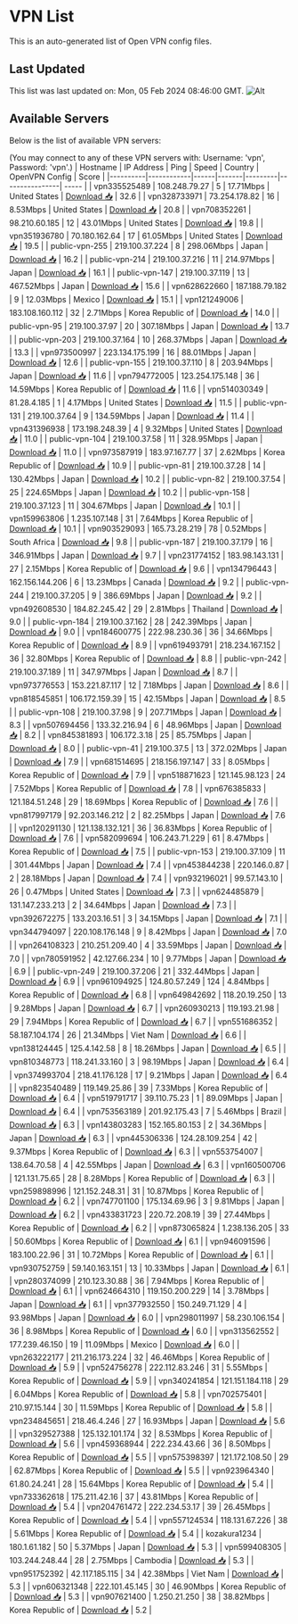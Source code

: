 # VPN List

This is an auto-generated list of Open VPN config files.

## Last Updated

This list was last updated on: Mon, 05 Feb 2024 08:46:00 GMT.
![Alt](https://repobeats.axiom.co/api/embed/186b98318ef1479477931607c1ad7d823f12451f.svg "Repobeats analytics image")

## Available Servers

Below is the list of available VPN servers:

(You may connect to any of these VPN servers with: Username: 'vpn', Password: 'vpn'.)
| Hostname | IP Address | Ping | Speed | Country | OpenVPN Config | Score |
|----------|------------|------|-------|---------|----------------| ----- |
| vpn335525489 | 108.248.79.27 | 5 | 17.71Mbps | United States | [Download 📥](./configs/server_0_US.ovpn) | 32.6 |
| vpn328733971 | 73.254.178.82 | 16 | 8.53Mbps | United States | [Download 📥](./configs/server_1_US.ovpn) | 20.8 |
| vpn708352261 | 98.210.60.185 | 12 | 43.01Mbps | United States | [Download 📥](./configs/server_2_US.ovpn) | 19.8 |
| vpn351936780 | 70.180.162.64 | 17 | 61.05Mbps | United States | [Download 📥](./configs/server_3_US.ovpn) | 19.5 |
| public-vpn-255 | 219.100.37.224 | 8 | 298.06Mbps | Japan | [Download 📥](./configs/server_4_JP.ovpn) | 16.2 |
| public-vpn-214 | 219.100.37.216 | 11 | 214.97Mbps | Japan | [Download 📥](./configs/server_5_JP.ovpn) | 16.1 |
| public-vpn-147 | 219.100.37.119 | 13 | 467.52Mbps | Japan | [Download 📥](./configs/server_6_JP.ovpn) | 15.6 |
| vpn628622660 | 187.188.79.182 | 9 | 12.03Mbps | Mexico | [Download 📥](./configs/server_7_MX.ovpn) | 15.1 |
| vpn121249006 | 183.108.160.112 | 32 | 2.71Mbps | Korea Republic of | [Download 📥](./configs/server_8_KR.ovpn) | 14.0 |
| public-vpn-95 | 219.100.37.97 | 20 | 307.18Mbps | Japan | [Download 📥](./configs/server_9_JP.ovpn) | 13.7 |
| public-vpn-203 | 219.100.37.164 | 10 | 268.37Mbps | Japan | [Download 📥](./configs/server_10_JP.ovpn) | 13.3 |
| vpn973500997 | 223.134.175.199 | 16 | 88.01Mbps | Japan | [Download 📥](./configs/server_11_JP.ovpn) | 12.6 |
| public-vpn-155 | 219.100.37.110 | 8 | 203.94Mbps | Japan | [Download 📥](./configs/server_12_JP.ovpn) | 11.6 |
| vpn794772005 | 123.254.175.148 | 36 | 14.59Mbps | Korea Republic of | [Download 📥](./configs/server_13_KR.ovpn) | 11.6 |
| vpn514030349 | 81.28.4.185 | 1 | 4.17Mbps | United States | [Download 📥](./configs/server_14_US.ovpn) | 11.5 |
| public-vpn-131 | 219.100.37.64 | 9 | 134.59Mbps | Japan | [Download 📥](./configs/server_15_JP.ovpn) | 11.4 |
| vpn431396938 | 173.198.248.39 | 4 | 9.32Mbps | United States | [Download 📥](./configs/server_16_US.ovpn) | 11.0 |
| public-vpn-104 | 219.100.37.58 | 11 | 328.95Mbps | Japan | [Download 📥](./configs/server_17_JP.ovpn) | 11.0 |
| vpn973587919 | 183.97.167.77 | 37 | 2.62Mbps | Korea Republic of | [Download 📥](./configs/server_18_KR.ovpn) | 10.9 |
| public-vpn-81 | 219.100.37.28 | 14 | 130.42Mbps | Japan | [Download 📥](./configs/server_19_JP.ovpn) | 10.2 |
| public-vpn-82 | 219.100.37.54 | 25 | 224.65Mbps | Japan | [Download 📥](./configs/server_20_JP.ovpn) | 10.2 |
| public-vpn-158 | 219.100.37.123 | 11 | 304.67Mbps | Japan | [Download 📥](./configs/server_21_JP.ovpn) | 10.1 |
| vpn159963806 | 1.235.107.148 | 31 | 7.64Mbps | Korea Republic of | [Download 📥](./configs/server_22_KR.ovpn) | 10.1 |
| vpn903529093 | 165.73.28.219 | 78 | 0.52Mbps | South Africa | [Download 📥](./configs/server_23_ZA.ovpn) | 9.8 |
| public-vpn-187 | 219.100.37.179 | 16 | 346.91Mbps | Japan | [Download 📥](./configs/server_24_JP.ovpn) | 9.7 |
| vpn231774152 | 183.98.143.131 | 27 | 2.15Mbps | Korea Republic of | [Download 📥](./configs/server_25_KR.ovpn) | 9.6 |
| vpn134796443 | 162.156.144.206 | 6 | 13.23Mbps | Canada | [Download 📥](./configs/server_26_CA.ovpn) | 9.2 |
| public-vpn-244 | 219.100.37.205 | 9 | 386.69Mbps | Japan | [Download 📥](./configs/server_27_JP.ovpn) | 9.2 |
| vpn492608530 | 184.82.245.42 | 29 | 2.81Mbps | Thailand | [Download 📥](./configs/server_28_TH.ovpn) | 9.0 |
| public-vpn-184 | 219.100.37.162 | 28 | 242.39Mbps | Japan | [Download 📥](./configs/server_29_JP.ovpn) | 9.0 |
| vpn184600775 | 222.98.230.36 | 36 | 34.66Mbps | Korea Republic of | [Download 📥](./configs/server_30_KR.ovpn) | 8.9 |
| vpn619493791 | 218.234.167.152 | 36 | 32.80Mbps | Korea Republic of | [Download 📥](./configs/server_31_KR.ovpn) | 8.8 |
| public-vpn-242 | 219.100.37.189 | 11 | 347.97Mbps | Japan | [Download 📥](./configs/server_32_JP.ovpn) | 8.7 |
| vpn973776553 | 153.221.87.117 | 12 | 7.18Mbps | Japan | [Download 📥](./configs/server_33_JP.ovpn) | 8.6 |
| vpn818545851 | 106.172.159.39 | 15 | 42.15Mbps | Japan | [Download 📥](./configs/server_34_JP.ovpn) | 8.5 |
| public-vpn-108 | 219.100.37.98 | 9 | 207.71Mbps | Japan | [Download 📥](./configs/server_35_JP.ovpn) | 8.3 |
| vpn507694456 | 133.32.216.94 | 6 | 48.96Mbps | Japan | [Download 📥](./configs/server_36_JP.ovpn) | 8.2 |
| vpn845381893 | 106.172.3.18 | 25 | 85.75Mbps | Japan | [Download 📥](./configs/server_37_JP.ovpn) | 8.0 |
| public-vpn-41 | 219.100.37.5 | 13 | 372.02Mbps | Japan | [Download 📥](./configs/server_38_JP.ovpn) | 7.9 |
| vpn681514695 | 218.156.197.147 | 33 | 8.05Mbps | Korea Republic of | [Download 📥](./configs/server_39_KR.ovpn) | 7.9 |
| vpn518871623 | 121.145.98.123 | 24 | 7.52Mbps | Korea Republic of | [Download 📥](./configs/server_40_KR.ovpn) | 7.8 |
| vpn676385833 | 121.184.51.248 | 29 | 18.69Mbps | Korea Republic of | [Download 📥](./configs/server_41_KR.ovpn) | 7.6 |
| vpn817997179 | 92.203.146.212 | 2 | 82.25Mbps | Japan | [Download 📥](./configs/server_42_JP.ovpn) | 7.6 |
| vpn120291130 | 121.138.132.121 | 36 | 36.83Mbps | Korea Republic of | [Download 📥](./configs/server_43_KR.ovpn) | 7.6 |
| vpn582099694 | 106.243.71.229 | 61 | 8.47Mbps | Korea Republic of | [Download 📥](./configs/server_44_KR.ovpn) | 7.5 |
| public-vpn-153 | 219.100.37.109 | 11 | 301.44Mbps | Japan | [Download 📥](./configs/server_45_JP.ovpn) | 7.4 |
| vpn453844238 | 220.146.0.87 | 2 | 28.18Mbps | Japan | [Download 📥](./configs/server_46_JP.ovpn) | 7.4 |
| vpn932196021 | 99.57.143.10 | 26 | 0.47Mbps | United States | [Download 📥](./configs/server_47_US.ovpn) | 7.3 |
| vpn624485879 | 131.147.233.213 | 2 | 34.64Mbps | Japan | [Download 📥](./configs/server_48_JP.ovpn) | 7.3 |
| vpn392672275 | 133.203.16.51 | 3 | 34.15Mbps | Japan | [Download 📥](./configs/server_49_JP.ovpn) | 7.1 |
| vpn344794097 | 220.108.176.148 | 9 | 8.42Mbps | Japan | [Download 📥](./configs/server_50_JP.ovpn) | 7.0 |
| vpn264108323 | 210.251.209.40 | 4 | 33.59Mbps | Japan | [Download 📥](./configs/server_51_JP.ovpn) | 7.0 |
| vpn780591952 | 42.127.66.234 | 10 | 9.77Mbps | Japan | [Download 📥](./configs/server_52_JP.ovpn) | 6.9 |
| public-vpn-249 | 219.100.37.206 | 21 | 332.44Mbps | Japan | [Download 📥](./configs/server_53_JP.ovpn) | 6.9 |
| vpn961094925 | 124.80.57.249 | 124 | 4.84Mbps | Korea Republic of | [Download 📥](./configs/server_54_KR.ovpn) | 6.8 |
| vpn649842692 | 118.20.19.250 | 13 | 9.28Mbps | Japan | [Download 📥](./configs/server_55_JP.ovpn) | 6.7 |
| vpn260930213 | 119.193.21.98 | 29 | 7.94Mbps | Korea Republic of | [Download 📥](./configs/server_56_KR.ovpn) | 6.7 |
| vpn551686352 | 58.187.104.174 | 26 | 21.34Mbps | Viet Nam | [Download 📥](./configs/server_57_VN.ovpn) | 6.6 |
| vpn138124445 | 125.4.142.58 | 8 | 18.26Mbps | Japan | [Download 📥](./configs/server_58_JP.ovpn) | 6.5 |
| vpn810348773 | 118.241.33.160 | 3 | 98.19Mbps | Japan | [Download 📥](./configs/server_59_JP.ovpn) | 6.4 |
| vpn374993704 | 218.41.176.128 | 17 | 9.21Mbps | Japan | [Download 📥](./configs/server_60_JP.ovpn) | 6.4 |
| vpn823540489 | 119.149.25.86 | 39 | 7.33Mbps | Korea Republic of | [Download 📥](./configs/server_61_KR.ovpn) | 6.4 |
| vpn519791717 | 39.110.75.23 | 1 | 89.09Mbps | Japan | [Download 📥](./configs/server_62_JP.ovpn) | 6.4 |
| vpn753563189 | 201.92.175.43 | 7 | 5.46Mbps | Brazil | [Download 📥](./configs/server_63_BR.ovpn) | 6.3 |
| vpn143803283 | 152.165.80.153 | 2 | 34.36Mbps | Japan | [Download 📥](./configs/server_64_JP.ovpn) | 6.3 |
| vpn445306336 | 124.28.109.254 | 42 | 9.37Mbps | Korea Republic of | [Download 📥](./configs/server_65_KR.ovpn) | 6.3 |
| vpn553754007 | 138.64.70.58 | 4 | 42.55Mbps | Japan | [Download 📥](./configs/server_66_JP.ovpn) | 6.3 |
| vpn160500706 | 121.131.75.65 | 28 | 8.28Mbps | Korea Republic of | [Download 📥](./configs/server_67_KR.ovpn) | 6.3 |
| vpn259898996 | 121.152.248.31 | 31 | 10.87Mbps | Korea Republic of | [Download 📥](./configs/server_68_KR.ovpn) | 6.2 |
| vpn747701100 | 175.134.69.96 | 3 | 9.81Mbps | Japan | [Download 📥](./configs/server_69_JP.ovpn) | 6.2 |
| vpn433831723 | 220.72.208.19 | 39 | 27.44Mbps | Korea Republic of | [Download 📥](./configs/server_70_KR.ovpn) | 6.2 |
| vpn873065824 | 1.238.136.205 | 33 | 50.60Mbps | Korea Republic of | [Download 📥](./configs/server_71_KR.ovpn) | 6.1 |
| vpn946091596 | 183.100.22.96 | 31 | 10.72Mbps | Korea Republic of | [Download 📥](./configs/server_72_KR.ovpn) | 6.1 |
| vpn930752759 | 59.140.163.151 | 13 | 10.33Mbps | Japan | [Download 📥](./configs/server_73_JP.ovpn) | 6.1 |
| vpn280374099 | 210.123.30.88 | 36 | 7.94Mbps | Korea Republic of | [Download 📥](./configs/server_74_KR.ovpn) | 6.1 |
| vpn624664310 | 119.150.200.229 | 14 | 3.78Mbps | Japan | [Download 📥](./configs/server_75_JP.ovpn) | 6.1 |
| vpn377932550 | 150.249.71.129 | 4 | 93.98Mbps | Japan | [Download 📥](./configs/server_76_JP.ovpn) | 6.0 |
| vpn298011997 | 58.230.106.154 | 36 | 8.98Mbps | Korea Republic of | [Download 📥](./configs/server_77_KR.ovpn) | 6.0 |
| vpn313562552 | 177.239.46.150 | 19 | 11.09Mbps | Mexico | [Download 📥](./configs/server_78_MX.ovpn) | 6.0 |
| vpn263222177 | 211.216.173.224 | 32 | 46.46Mbps | Korea Republic of | [Download 📥](./configs/server_79_KR.ovpn) | 5.9 |
| vpn524756278 | 222.112.83.246 | 31 | 5.55Mbps | Korea Republic of | [Download 📥](./configs/server_80_KR.ovpn) | 5.9 |
| vpn340241854 | 121.151.184.118 | 29 | 6.04Mbps | Korea Republic of | [Download 📥](./configs/server_81_KR.ovpn) | 5.8 |
| vpn702575401 | 210.97.15.144 | 30 | 11.59Mbps | Korea Republic of | [Download 📥](./configs/server_82_KR.ovpn) | 5.8 |
| vpn234845651 | 218.46.4.246 | 27 | 16.93Mbps | Japan | [Download 📥](./configs/server_83_JP.ovpn) | 5.6 |
| vpn329527388 | 125.132.101.174 | 32 | 8.53Mbps | Korea Republic of | [Download 📥](./configs/server_84_KR.ovpn) | 5.6 |
| vpn459368944 | 222.234.43.66 | 36 | 8.50Mbps | Korea Republic of | [Download 📥](./configs/server_85_KR.ovpn) | 5.5 |
| vpn575398397 | 121.172.108.50 | 29 | 62.87Mbps | Korea Republic of | [Download 📥](./configs/server_86_KR.ovpn) | 5.5 |
| vpn923964340 | 61.80.24.241 | 28 | 15.64Mbps | Korea Republic of | [Download 📥](./configs/server_87_KR.ovpn) | 5.4 |
| vpn733362618 | 175.211.42.16 | 37 | 43.81Mbps | Korea Republic of | [Download 📥](./configs/server_88_KR.ovpn) | 5.4 |
| vpn204761472 | 222.234.53.17 | 39 | 26.45Mbps | Korea Republic of | [Download 📥](./configs/server_89_KR.ovpn) | 5.4 |
| vpn557124534 | 118.131.67.226 | 38 | 5.61Mbps | Korea Republic of | [Download 📥](./configs/server_90_KR.ovpn) | 5.4 |
| kozakura1234 | 180.1.61.182 | 50 | 5.37Mbps | Japan | [Download 📥](./configs/server_91_JP.ovpn) | 5.3 |
| vpn599408305 | 103.244.248.44 | 28 | 2.75Mbps | Cambodia | [Download 📥](./configs/server_92_KH.ovpn) | 5.3 |
| vpn951752392 | 42.117.185.115 | 34 | 42.38Mbps | Viet Nam | [Download 📥](./configs/server_93_VN.ovpn) | 5.3 |
| vpn606321348 | 222.101.45.145 | 30 | 46.90Mbps | Korea Republic of | [Download 📥](./configs/server_94_KR.ovpn) | 5.3 |
| vpn907621400 | 1.250.21.250 | 38 | 38.82Mbps | Korea Republic of | [Download 📥](./configs/server_95_KR.ovpn) | 5.2 |
